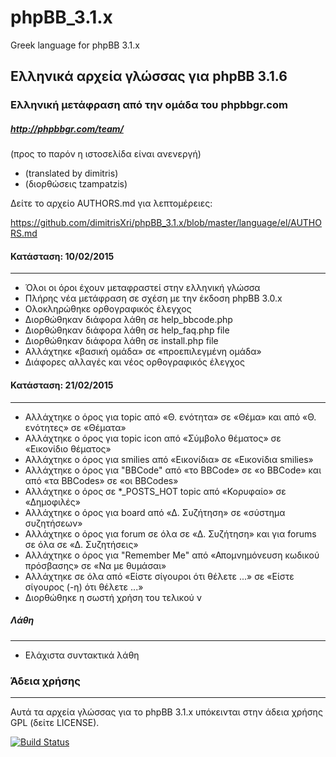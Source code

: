 # phpBB_3.1.x
Greek language for phpBB 3.1.x


Ελληνικά αρχεία γλώσσας για phpBB 3.1.6
--------------------------------------

### Ελληνική μετάφραση από την ομάδα του phpbbgr.com
##### http://phpbbgr.com/team/
(προς το παρόν η ιστοσελίδα είναι ανενεργή)

 * (translated by dimitris)
 * (διορθώσεις tzampatzis)
 
Δείτε το αρχείο AUTHORS.md για λεπτομέρειες:

https://github.com/dimitrisXri/phpBB_3.1.x/blob/master/language/el/AUTHORS.md

#### Κατάσταση: 10/02/2015
------
* Όλοι οι όροι έχουν μεταφραστεί στην ελληνική γλώσσα
* Πλήρης νέα μετάφραση σε σχέση με την έκδοση phpBB 3.0.x
* Ολοκληρώθηκε ορθογραφικός έλεγχος
* Διορθώθηκαν διάφορα λάθη σε help_bbcode.php
* Διορθώθηκαν διάφορα λάθη σε help_faq.php file
* Διορθώθηκαν διάφορα λάθη σε install.php file
* Αλλάχτηκε «βασική ομάδα» σε «προεπιλεγμένη ομάδα»
* Διάφορες αλλαγές και νέος ορθογραφικός έλεγχος


#### Κατάσταση: 21/02/2015
------
* Αλλάχτηκε ο όρος για topic από «Θ. ενότητα» σε «Θέμα» και από «Θ. ενότητες» σε «Θέματα»
* Αλλάχτηκε ο όρος για topic icon από «Σύμβολο θέματος» σε «Εικονίδιο θέματος»
* Αλλάχτηκε ο όρος για smilies από «Εικονίδια» σε «Εικονίδια smilies»
* Αλλάχτηκε ο όρος για "BBCode" από «το BBCode» σε «ο BBCode» και από «τα BBCodes» σε «οι BBCodes»
* Αλλάχτηκε ο όρος σε *_POSTS_HOT topic από «Κορυφαίο» σε «Δημοφιλές»
* Αλλάχτηκε ο όρος για board από «Δ. Συζήτηση» σε «σύστημα συζητήσεων»
* Αλλάχτηκε ο όρος για forum σε όλα σε «Δ. Συζήτηση» και για forums σε όλα σε «Δ. Συζητήσεις»
* Αλλάχτηκε ο όρος για "Remember Me" από «Απομνημόνευση κωδικού πρόσβασης» σε «Να με θυμάσαι»
* Αλλάχτηκε σε όλα από «Είστε σίγουροι ότι θέλετε ...» σε «Είστε σίγουρος (-η) ότι θέλετε ...»
* Διορθώθηκε η σωστή χρήση του τελικού ν


##### Λάθη
----
* Ελάχιστα συντακτικά λάθη

### Άδεια χρήσης
------
Αυτά τα αρχεία γλώσσας για το phpBB 3.1.x υπόκεινται στην άδεια χρήσης GPL (δείτε LICENSE).


[![Build Status](https://travis-ci.org/dimitrisXri/phpBB_3.1.x.svg?branch=master)](https://travis-ci.org/dimitrisXri/phpBB_3.1.x)

